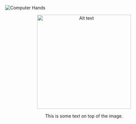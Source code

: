 ![Computer Hands](https://user-images.githubusercontent.com/127683817/281920082-863a7c5e-1ea3-4091-92ac-c9686d255b44.jpg)
<div align="center">
  <img src="(https://user-images.githubusercontent.com/127683817/281920082-863a7c5e-1ea3-4091-92ac-c9686d255b44.jpg)" alt="Alt text" height="300"/>
  <p>This is some text on top of the image.</p>
</div>


<!--
**jnomad21/jnomad21** is a ✨ _special_ ✨ repository because its `README.md` (this file) appears on your GitHub profile.

Here are some ideas to get you started:

- 🔭 I’m currently working on ...
- 🌱 I’m currently learning ...
- 👯 I’m looking to collaborate on ...
- 🤔 I’m looking for help with ...
- 💬 Ask me about ...
- 📫 How to reach me: ...
- 😄 Pronouns: ...
- ⚡ Fun fact: ...
-->
